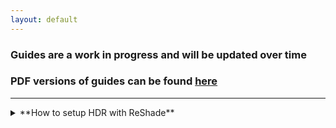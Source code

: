 ```yaml
---
layout: default
---
```


### Guides are a work in progress and will be updated over time


### PDF versions of guides can be found [here](https://github.com/CreepySasquatch/reshade-guides)

* * *

<details><summary markdown="span">**How to setup HDR with ReShade**</summary>

	### Using Special K with Lilium's Inverse Tone Mapping	


	**WARNING: DO NOT USE WITH RenoDX!!!** 
	> RenoDX does not work with RTGI or other shaders that don't play well with HDR.


	**This guide is currently only tested with DirectX 11 games.**	

	**If the game supports HDR, make sure HDR is turned off within the game's settings before continuing.**

	> The purpose of this guide is to help you get HDR working with ReShade shaders that don't like HDR, such as RTGI. 
	>
	> Some games may require additional steps. Use with other mods or tools not supported.

	> **Note: Otis' Camera Tools are generally not compatible with SpecialK. Use Lilium's fork of DXVK or Lilium's AutoHDR addon instead. 
	> These methods are currently not covered in this guide but may be added in the future.

	**1. Download the latest version of the Special K installer from the Special K Discord and install Special K**
	- [Special K Discord Invite](https://discord.gg/SpecialK)

	- Installer will be found under the installers channel

	- **OPTIONAL: Configure SK so it auto updates anytime a new installer is posted on the SK Discord**
	![image1](https://github.com/CreepySasquatch/creepysasquatch.github.io/tree/main/GuideImages/media/image1.png)

	**2. Launch the game from the SK Launcher by clicking on it, then click Play.**
	![image2](https://github.com/CreepySasquatch/creepysasquatch.github.io/tree/main/GuideImages/media/image2.png)


	**3. You should see the Special K bar on top of your screen when the game launches. 


	**4. Press Ctrl + Shift + Backspace to open the Special K menu**


	**5. Click HDR > HDR Setup > Click the Radial next to scRGB**
	![image3](https://github.com/CreepySasquatch/creepysasquatch.github.io/tree/main/GuideImages/media/image3.png)


	**6. Press Alt + Enter a few times to activate HDR. If this doesn't work, exit the game and restart it from the Special K launcher again.**



	> If you have already calibrated HDR within SpecialK continue onto Step 7.

	**A. Open the SK menu > HDR > HDR Setup**


	**B. Click on Profile Display Capabilities to calibrate Special K to your monitor.**
	![image4](https://github.com/CreepySasquatch/creepysasquatch.github.io/tree/main/GuideImages/media/image4.png)


	**C. Make sure sRGB Inverse is selected under Advanced, otherwise the test pattern won't show up.** 
	- After your display is calibrated, you won't need to do this step ever again in Special K unless you get a new monitor.
	![image5](https://github.com/CreepySasquatch/creepysasquatch.github.io/tree/main/GuideImages/media/image5.png)

	
	**7. TO BE CONTINUED...**

</details>